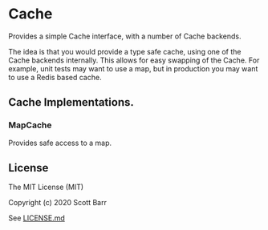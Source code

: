 # Cache

Provides a simple Cache interface, with a number of Cache backends.

The idea is that you would provide a type safe cache, using one of the Cache backends
internally. This allows for easy swapping of the Cache. For example, unit tests may want to use a
map, but in production you may want to use a Redis based cache.


## Cache Implementations.

### MapCache

Provides safe access to a map.


## License

The MIT License (MIT)

Copyright (c) 2020 Scott Barr

See [LICENSE.md](LICENSE.md)
